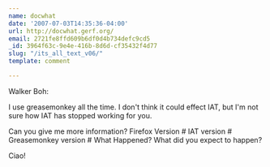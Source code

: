 ```yaml
---
name: docwhat
date: '2007-07-03T14:35:36-04:00'
url: http://docwhat.gerf.org/
email: 2721fe8ffd609b6df0d4b734defc9cd5
_id: 3964f63c-9e4e-416b-8d6d-cf35432f4d77
slug: "/its_all_text_v06/"
template: comment

---
```


Walker Boh:

I use greasemonkey all the time.  I don't think it could effect IAT, but I'm not sure how IAT has stopped working for you.

Can you give me more information?
Firefox Version #
IAT version #
Greasemonkey version #
What Happened?
What did you expect to happen?

Ciao!
